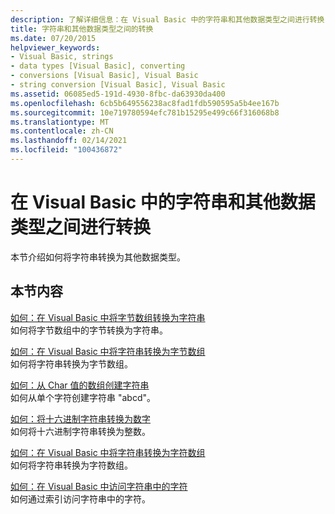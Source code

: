 ```yaml
---
description: 了解详细信息：在 Visual Basic 中的字符串和其他数据类型之间进行转换
title: 字符串和其他数据类型之间的转换
ms.date: 07/20/2015
helpviewer_keywords:
- Visual Basic, strings
- data types [Visual Basic], converting
- conversions [Visual Basic], Visual Basic
- string conversion [Visual Basic], Visual Basic
ms.assetid: 06085ed5-191d-4930-8fbc-da63930da400
ms.openlocfilehash: 6cb5b649556238ac8fad1fdb590595a5b4ee167b
ms.sourcegitcommit: 10e719780594efc781b15295e499c66f316068b8
ms.translationtype: MT
ms.contentlocale: zh-CN
ms.lasthandoff: 02/14/2021
ms.locfileid: "100436872"
---
```

# <a name="converting-between-strings-and-other-data-types-in-visual-basic"></a>在 Visual Basic 中的字符串和其他数据类型之间进行转换

本节介绍如何将字符串转换为其他数据类型。

## <a name="in-this-section"></a>本节内容

[如何：在 Visual Basic 中将字节数组转换为字符串](how-to-convert-an-array-of-bytes-into-a-string.md)  
如何将字节数组中的字节转换为字符串。

[如何：在 Visual Basic 中将字符串转换为字节数组](how-to-convert-strings-into-an-array-of-bytes.md)  
如何将字符串转换为字节数组。

[如何：从 Char 值的数组创建字符串](how-to-create-a-string-from-an-array-of-char-values.md)  
如何从单个字符创建字符串 "abcd"。

[如何：将十六进制字符串转换为数字](how-to-convert-hexadecimal-strings-to-numbers.md)  
如何将十六进制字符串转换为整数。

[如何：在 Visual Basic 中将字符串转换为字符数组](how-to-convert-a-string-to-an-array-of-characters.md)  
如何将字符串转换为字符数组。

[如何：在 Visual Basic 中访问字符串中的字符](how-to-access-characters-in-strings.md)  
如何通过索引访问字符串中的字符。
